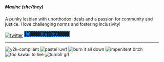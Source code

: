 ##### Maxine (she/they)

A punky lesbian with unorthodox ideals and a passion for community and justice.
I love challenging norms and fostering inclusivity!

<a href="https://bsky.app/profile/maxinethemooshroom.bsky.social" target="_blank"><img style="width: 150px;" src="https://blinkies.cafe/b/display/0201-twitterlogo.gif" alt="twitter" /></a>
<a href="https://bsky.app/profile/maxinethemooshroom.bsky.social" target="_blank"><img style="width: 150px;" src="/static/img/bsky-blinkie.gif" alt="bluesky" /></a>
<hr />
<img style="width: 150px;" src="https://blinkies.cafe/b/display/y2k-compliant.gif" alt="y2k-compliant" />
<img style="width: 150px;" src="https://blinkies.cafe/b/display/0053-pinkchecker.gif" alt="pastel luvr!" />
<img style="width: 150px;" src="https://blinkies.cafe/b/display/0036-fire.gif" alt="burn it all down" />
<img style="width: 150px;" src="https://blinkies.cafe/b/display/0045-scorpio.gif" alt="impenitent bitch" />
<img style="width: 150px;" src="https://blinkies.cafe/b/display/0103-kitty.gif" alt="too kawaii to live" />
<img style="width: 150px;" src="https://blinkies.cafe/b/display/0281-tumblrgrl.gif" alt="tumblr grl" />


